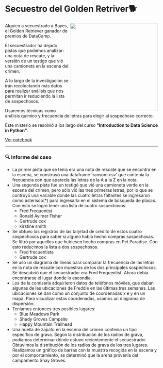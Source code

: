 # Secuestro del Golden Retriver🐕

<img width="290" align="right" src="https://i.pinimg.com/564x/95/35/62/953562d86b263fbf41119ae3b8c90e3d.jpg" />


Alguien a secuestrado a Bayes, el Golden Retriever ganador de premios de DataCamp. 

El secuestrador ha dejado pistas que podemos analizar: una nota de rescate, y la versión de un testigo que vió una camioneta en la escena del crimen. 

A lo largo de la investigación se irán recolectando más datos para realizar análisis que nos permitan ir reduciendo la lista de sospechosos.

Usaremos técnicas como análisis químico y frecuencia de letras para elegir al sospechoso correcto.

Este misterio se resolvió a los largo del curso **"Introduction to Data Science in Python"**.

[Ver notebook]()

---

### 🔍 Informe del caso

- La primer pista que se tenía era una nota de rescate que se encontró en la escena, se construyó una dataframe 'ransom.csv' que contenía la frecuencia con que aparecía las letras de la A a la Z en la nota.
- Una segunda pista fue un testigó que vió una camioneta verde en la escena del crimen, pero sólo vió las tres primeras letras, por lo que se contruyó una variable donde las cuatro letras faltantes se ingresaron como asterisco(*) para ingresarla en el sistema de búsqueda de placas. Con esto se logró tener una lista de cuatro sospechosos:
  - Fred Frequentist
  - Ronald Aylmer Fisher
  - Gertrude cox
  - kirstine smith
- Se obtuvo los registros de las tarjetad de crédito de estos cuatro sospechosos para saber si alguno había hecho compras sospechosas. Se filtró por aquellos que hubiesen hecho compras en Pet Paradise. Con esto reducimos la lista a dos sospechosos.
  - Fred frecuentista
  - Gertrude cox
- Se usó un diagrama de líneas para comparar la frecuencia de las letras en la nota de rescate con muestras de los dos principales sospechosos. Se descubrió que el secuestrador era Fred Frequentist. Ahora debía encontrarse el lugar donde lo escondía.
- Los de la comisaría adquirieron datos de teléfonos móviles, que daban algunas de las ubicaciones de Freddie en las últimas tres semanas. Las ubicaciones se dan como un conjunto de coordenadas x e y en un mapa. Para visualizar estas coordenadas, usamos un diagrama de dispersión.
- Teníamos entonces tres posibles lugares: 
  - Blue Meadows Park
  - Shady Groves Campsite
  - Happy Mountain Trailhead
- Una huella de zapato en la escena del crimen contenía un tipo específico de grava. Según la distribución de los radios de grava, podiamos determinar dónde estuvo recientemente el secuestrador. Obtuvimos la distribución de los radios de grava de los tres lugares. Realizamos un gráfico de barras con la muestra recogida en la escena y por el comportamiento, se determinó que la arena provenía del campamento Shay Groves.
